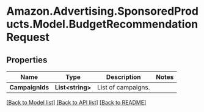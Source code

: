 # Amazon.Advertising.SponsoredProducts.Model.BudgetRecommendationRequest

## Properties

Name | Type | Description | Notes
------------ | ------------- | ------------- | -------------
**CampaignIds** | **List&lt;string&gt;** | List of campaigns. | 

[[Back to Model list]](../README.md#documentation-for-models) [[Back to API list]](../README.md#documentation-for-api-endpoints) [[Back to README]](../README.md)

